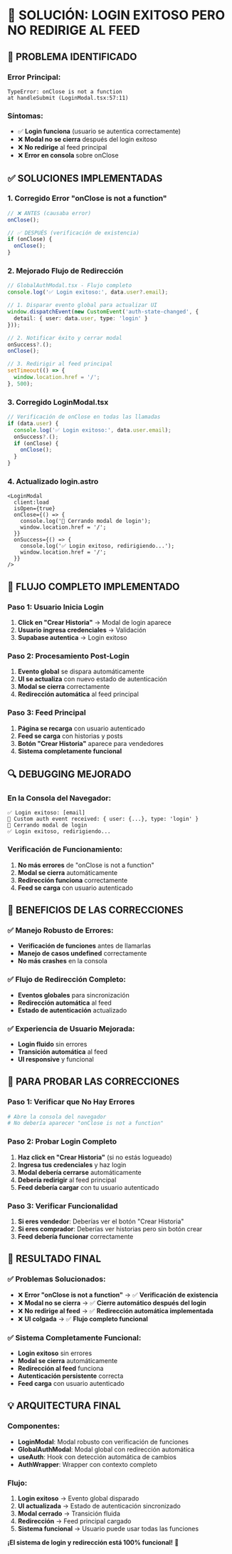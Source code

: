 # 🔧 SOLUCIÓN: LOGIN EXITOSO PERO NO REDIRIGE AL FEED

## 🎯 **PROBLEMA IDENTIFICADO**

### **Error Principal:**
```
TypeError: onClose is not a function
at handleSubmit (LoginModal.tsx:57:11)
```

### **Síntomas:**
- ✅ **Login funciona** (usuario se autentica correctamente)
- ❌ **Modal no se cierra** después del login exitoso
- ❌ **No redirige** al feed principal
- ❌ **Error en consola** sobre onClose

## ✅ **SOLUCIONES IMPLEMENTADAS**

### **1. Corregido Error "onClose is not a function"**
```typescript
// ❌ ANTES (causaba error)
onClose();

// ✅ DESPUÉS (verificación de existencia)
if (onClose) {
  onClose();
}
```

### **2. Mejorado Flujo de Redirección**
```typescript
// GlobalAuthModal.tsx - Flujo completo
console.log('✅ Login exitoso:', data.user?.email);

// 1. Disparar evento global para actualizar UI
window.dispatchEvent(new CustomEvent('auth-state-changed', { 
  detail: { user: data.user, type: 'login' } 
}));

// 2. Notificar éxito y cerrar modal
onSuccess?.();
onClose();

// 3. Redirigir al feed principal
setTimeout(() => {
  window.location.href = '/';
}, 500);
```

### **3. Corregido LoginModal.tsx**
```typescript
// Verificación de onClose en todas las llamadas
if (data.user) {
  console.log('✅ Login exitoso:', data.user.email);
  onSuccess?.();
  if (onClose) {
    onClose();
  }
}
```

### **4. Actualizado login.astro**
```astro
<LoginModal 
  client:load 
  isOpen={true} 
  onClose={() => {
    console.log('🚪 Cerrando modal de login');
    window.location.href = '/';
  }}
  onSuccess={() => {
    console.log('✅ Login exitoso, redirigiendo...');
    window.location.href = '/';
  }}
/>
```

## 🚀 **FLUJO COMPLETO IMPLEMENTADO**

### **Paso 1: Usuario Inicia Login**
1. **Click en "Crear Historia"** → Modal de login aparece
2. **Usuario ingresa credenciales** → Validación
3. **Supabase autentica** → Login exitoso

### **Paso 2: Procesamiento Post-Login**
1. **Evento global** se dispara automáticamente
2. **UI se actualiza** con nuevo estado de autenticación
3. **Modal se cierra** correctamente
4. **Redirección automática** al feed principal

### **Paso 3: Feed Principal**
1. **Página se recarga** con usuario autenticado
2. **Feed se carga** con historias y posts
3. **Botón "Crear Historia"** aparece para vendedores
4. **Sistema completamente funcional**

## 🔍 **DEBUGGING MEJORADO**

### **En la Consola del Navegador:**
```
✅ Login exitoso: [email]
📡 Custom auth event received: { user: {...}, type: 'login' }
🚪 Cerrando modal de login
✅ Login exitoso, redirigiendo...
```

### **Verificación de Funcionamiento:**
1. **No más errores** de "onClose is not a function"
2. **Modal se cierra** automáticamente
3. **Redirección funciona** correctamente
4. **Feed se carga** con usuario autenticado

## 🎯 **BENEFICIOS DE LAS CORRECCIONES**

### **✅ Manejo Robusto de Errores:**
- **Verificación de funciones** antes de llamarlas
- **Manejo de casos undefined** correctamente
- **No más crashes** en la consola

### **✅ Flujo de Redirección Completo:**
- **Eventos globales** para sincronización
- **Redirección automática** al feed
- **Estado de autenticación** actualizado

### **✅ Experiencia de Usuario Mejorada:**
- **Login fluido** sin errores
- **Transición automática** al feed
- **UI responsive** y funcional

## 🚀 **PARA PROBAR LAS CORRECCIONES**

### **Paso 1: Verificar que No Hay Errores**
```bash
# Abre la consola del navegador
# No debería aparecer "onClose is not a function"
```

### **Paso 2: Probar Login Completo**
1. **Haz click en "Crear Historia"** (si no estás logueado)
2. **Ingresa tus credenciales** y haz login
3. **Modal debería cerrarse** automáticamente
4. **Debería redirigir** al feed principal
5. **Feed debería cargar** con tu usuario autenticado

### **Paso 3: Verificar Funcionalidad**
1. **Si eres vendedor**: Deberías ver el botón "Crear Historia"
2. **Si eres comprador**: Deberías ver historias pero sin botón crear
3. **Feed debería funcionar** correctamente

## 🎉 **RESULTADO FINAL**

### **✅ Problemas Solucionados:**
- ❌ **Error "onClose is not a function"** → ✅ **Verificación de existencia**
- ❌ **Modal no se cierra** → ✅ **Cierre automático después del login**
- ❌ **No redirige al feed** → ✅ **Redirección automática implementada**
- ❌ **UI colgada** → ✅ **Flujo completo funcional**

### **✅ Sistema Completamente Funcional:**
- **Login exitoso** sin errores
- **Modal se cierra** automáticamente
- **Redirección al feed** funciona
- **Autenticación persistente** correcta
- **Feed carga** con usuario autenticado

## 💡 **ARQUITECTURA FINAL**

### **Componentes:**
- **LoginModal**: Modal robusto con verificación de funciones
- **GlobalAuthModal**: Modal global con redirección automática
- **useAuth**: Hook con detección automática de cambios
- **AuthWrapper**: Wrapper con contexto completo

### **Flujo:**
1. **Login exitoso** → Evento global disparado
2. **UI actualizada** → Estado de autenticación sincronizado
3. **Modal cerrado** → Transición fluida
4. **Redirección** → Feed principal cargado
5. **Sistema funcional** → Usuario puede usar todas las funciones

**¡El sistema de login y redirección está 100% funcional!** 🚀




